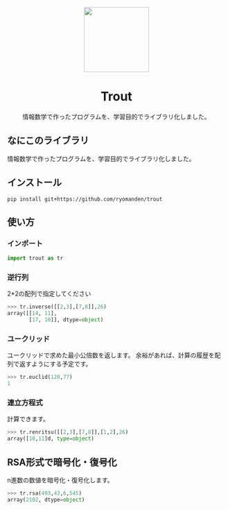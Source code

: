 <div align="center">
  <img src="https://freesvg.org/img/Stylized-Fish-Silhouette.png" width="150px">
  <h1>Trout</h1>
  <p>
情報数学で作ったプログラムを、学習目的でライブラリ化しました。</p>
</div>

## なにこのライブラリ
情報数学で作ったプログラムを、学習目的でライブラリ化しました。

## インストール
```shell
pip install git+https://github.com/ryomanden/trout
```

## 使い方

### インポート
```python
import trout as tr
```
### 逆行列
2*2の配列で指定してください
```python
>>> tr.inverse([[2,3],[7,8]],26)
array([[14, 11],
       [17, 10]], dtype=object)
```
### ユークリッド
ユークリッドで求めた最小公倍数を返します。
余裕があれば、計算の履歴を配列で返すようにする予定です。
```python
>>> tr.euclid(120,77)
1
```
### 連立方程式
計算できます。
```python
>>> tr.renritsu([[2,3],[7,8]],[1,2],26)
array([10,11]d, type=object)
```
## RSA形式で暗号化・復号化
n進数の数値を暗号化・復号化します。
```python
>>> tr.rsa(493,43,6,545)
array(2102, dtype=object)
```